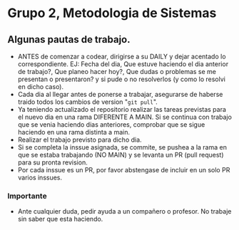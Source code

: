 # Grupo 2, Metodologia de Sistemas


## Algunas pautas de trabajo.

- ANTES de comenzar a codear, dirigirse a su DAILY y dejar acentado lo correspondiente.
EJ: Fecha del dia, Que estuve haciendo el dia anterior de trabajo?, Que planeo hacer hoy?, Que dudas o problemas se me presentan o presentaron? y si pude o no resolverlos (y como lo resolvi en dicho caso).
- Cada dia al llegar antes de ponerse a trabajar, asegurarse de haberse traido todos los cambios de version "`git pull`".
- Ya teniendo actualizado el repositorio realizar las tareas previstas para el nuevo dia en una rama DIFERENTE A MAIN. Si se continua con trabajo que se venia haciendo dias anteriores, comprobar que se sigue haciendo en una rama distinta a main.
- Realizar el trabajo previsto para dicho dia.
- Si se completa la inssue asignada, se commite, se pushea a la rama en que se estaba trabajando (NO MAIN) y  se levanta un PR (pull request) para su pronta revision.
- Por cada inssue es un PR, por favor abstengase de incluir en un solo PR varios inssues.

### Importante
- Ante cualquier duda, pedir ayuda a un compañero o profesor. No trabaje sin saber que esta haciendo.